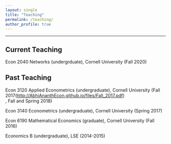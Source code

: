 ```yaml
---
layout: single
title: "Teaching"
permalink: /teaching/
author_profile: true
---
```

---

## Current Teaching
Econ 2040 Networks (undergrduate), Cornell University (Fall 2020)

## Past Teaching
Econ 3120 Applied Econometrics (undergraduate), Cornell University (Fall 2017(http://AbhiAnanthEcon.github.io/files/Fall_2017.pdf)  
, Fall and Spring 2018)

Econ 3140 Econometrics (undergraduate), Cornell University (Spring 2017)

Econ 6190 Mathematical Economics (graduate), Cornell University (Fall 2016)

Economics B (undergraduate), LSE (2014-2015)
